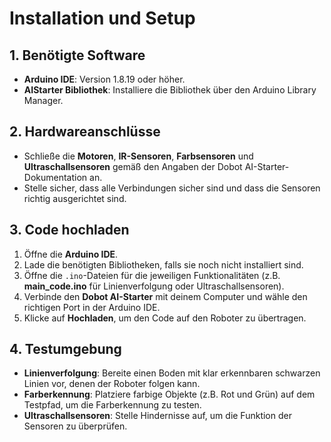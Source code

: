# Installation und Setup

## 1. Benötigte Software

- **Arduino IDE**: Version 1.8.19 oder höher.
- **AIStarter Bibliothek**: Installiere die Bibliothek über den Arduino Library Manager.

## 2. Hardwareanschlüsse

- Schließe die **Motoren**, **IR-Sensoren**, **Farbsensoren** und **Ultraschallsensoren** gemäß den Angaben der Dobot AI-Starter-Dokumentation an.
- Stelle sicher, dass alle Verbindungen sicher sind und dass die Sensoren richtig ausgerichtet sind.

## 3. Code hochladen

1. Öffne die **Arduino IDE**.
2. Lade die benötigten Bibliotheken, falls sie noch nicht installiert sind.
3. Öffne die `.ino`-Dateien für die jeweiligen Funktionalitäten (z.B. **main_code.ino** für Linienverfolgung oder Ultraschallsensoren).
4. Verbinde den **Dobot AI-Starter** mit deinem Computer und wähle den richtigen Port in der Arduino IDE.
5. Klicke auf **Hochladen**, um den Code auf den Roboter zu übertragen.

## 4. Testumgebung

- **Linienverfolgung**: Bereite einen Boden mit klar erkennbaren schwarzen Linien vor, denen der Roboter folgen kann.
- **Farberkennung**: Platziere farbige Objekte (z.B. Rot und Grün) auf dem Testpfad, um die Farberkennung zu testen.
- **Ultraschallsensoren**: Stelle Hindernisse auf, um die Funktion der Sensoren zu überprüfen.
